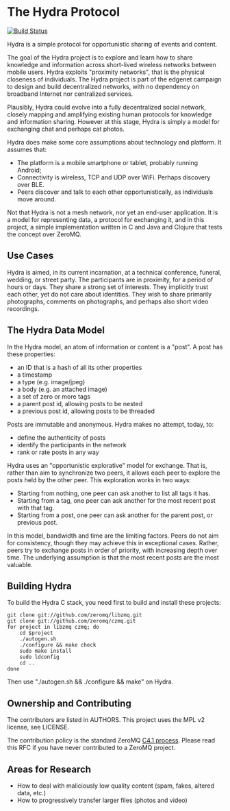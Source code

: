 # The Hydra Protocol

[![Build Status](https://travis-ci.org/edgenet/hydra.png)](https://travis-ci.org/edgenet/hydra)

Hydra is a simple protocol for opportunistic sharing of events and content.

The goal of the Hydra project is to explore and learn how to share knowledge and information across short-lived wireless networks between mobile users. Hydra exploits "proximity networks", that is the physical closeness of individuals. The Hydra project is part of the edgenet campaign to design and build decentralized networks, with no dependency on broadband Internet nor centralized services.

Plausibly, Hydra could evolve into a fully decentralized social network, closely mapping and amplifying existing human protocols for knowledge and information sharing. However at this stage, Hydra is simply a model for exchanging chat and perhaps cat photos.

Hydra does make some core assumptions about technology and platform. It assumes that:

* The platform is a mobile smartphone or tablet, probably running Android;
* Connectivity is wireless, TCP and UDP over WiFi. Perhaps discovery over BLE.
* Peers discover and talk to each other opportunistically, as individuals move around.

Not that Hydra is not a mesh network, nor yet an end-user application. It is a model for representing data, a protocol for exchanging it, and in this project, a simple implementation written in C and Java and Clojure that tests the concept over ZeroMQ.

## Use Cases

Hydra is aimed, in its current incarnation, at a technical conference, funeral, wedding, or street party. The participants are in proximity, for a period of hours or days. They share a strong set of interests. They implicitly trust each other, yet do not care about identities. They wish to share primarily photographs, comments on photographs, and perhaps also short video recordings.

## The Hydra Data Model

In the Hydra model, an atom of information or content is a "post". A post has these properties:

* an ID that is a hash of all its other properties
* a timestamp
* a type (e.g. image/jpeg)
* a body (e.g. an attached image)
* a set of zero or more tags
* a parent post id, allowing posts to be nested
* a previous post id, allowing posts to be threaded

Posts are immutable and anonymous. Hydra makes no attempt, today, to:

* define the authenticity of posts
* identify the participants in the network
* rank or rate posts in any way

Hydra uses an "opportunistic explorative" model for exchange. That is, rather than aim to synchronize two peers, it allows each peer to explore the posts held by the other peer. This exploration works in two ways:

* Starting from nothing, one peer can ask another to list all tags it has.
* Starting from a tag, one peer can ask another for the most recent post with that tag.
* Starting from a post, one peer can ask another for the parent post, or previous post.

In this model, bandwidth and time are the limiting factors. Peers do not aim for consistency, though they may achieve this in exceptional cases. Rather, peers try to exchange posts in order of priority, with increasing depth over time. The underlying assumption is that the most recent posts are the most valuable.

## Building Hydra

To build the Hydra C stack, you need first to build and install these projects:

    git clone git://github.com/zeromq/libzmq.git
    git clone git://github.com/zeromq/czmq.git
    for project in libzmq czmq; do
        cd $project
        ./autogen.sh
        ./configure && make check
        sudo make install
        sudo ldconfig
        cd ..
    done

Then use "./autogen.sh && ./configure && make" on Hydra.
    
## Ownership and Contributing

The contributors are listed in AUTHORS. This project uses the MPL v2 license, see LICENSE.

The contribution policy is the standard ZeroMQ [C4.1 process](http://rfc.zeromq.org/spec:22). Please read this RFC if you have never contributed to a ZeroMQ project.

## Areas for Research

* How to deal with maliciously low quality content (spam, fakes, altered data, etc.)
* How to progressively transfer larger files (photos and video)
